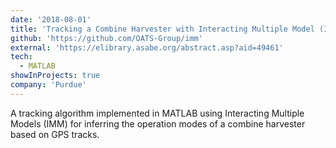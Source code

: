 ```yaml
---
date: '2018-08-01'
title: 'Tracking a Combine Harvester with Interacting Multiple Model (IMM)'
github: 'https://github.com/OATS-Group/imm'
external: 'https://elibrary.asabe.org/abstract.asp?aid=49461'
tech:
  - MATLAB
showInProjects: true
company: 'Purdue'
---
```


A tracking algorithm implemented in MATLAB using Interacting Multiple Models
(IMM) for inferring the operation modes of a combine harvester based on GPS
tracks.
